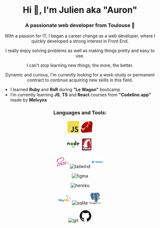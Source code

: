 <h1 align="center">Hi 👋, I'm Julien aka "Auron"</h1>
<h3 align="center">A passionate web developer from Toulouse 🧱</h3>

<p align="center">
  With a passion for IT, I began a career change as a web developer, where I quickly developed a strong interest in Front End.
</p>
<p align="center">
  I really enjoy solving problems as well as making things pretty and easy to use.
</p>
<p align="center">
  I can't stop learning new things; the more, the better.
</p>
<p align="center">
  Dynamic and curious, I'm currently looking for a work-study or permanent contract to continue acquiring new skills in this field.
</p>


- I learned **Ruby** and **RoR** during **"Le Wagon"** bootcamp
- I’m currently learning **JS**, **TS** and **React** courses from **"Codeline.app"** made by **Melvynx**

<h3 align="center">Languages and Tools:</h3>
<p align="center">
  <img
    src="https://raw.githubusercontent.com/devicons/devicon/master/icons/javascript/javascript-original.svg"
    alt="javascript"
    width="40"
    height="40"
  />
  <img
    src="https://raw.githubusercontent.com/devicons/devicon/master/icons/ruby/ruby-original.svg"
    alt="ruby"
    width="40"
    height="40"
  />
</p>
<p align="center">
  <img
    src="https://raw.githubusercontent.com/devicons/devicon/master/icons/nodejs/nodejs-original-wordmark.svg"
    alt="nodejs"
    width="40"
    height="40"
  />
  <img
    src="https://raw.githubusercontent.com/devicons/devicon/master/icons/rails/rails-original-wordmark.svg"
    alt="rails"
    width="40"
    height="40"
  />
</p>
<p align="center">
  <img
    src="https://raw.githubusercontent.com/devicons/devicon/master/icons/sass/sass-original.svg"
    alt="sass"
    width="40"
    height="40"
  />
  <img
    src="https://www.vectorlogo.zone/logos/tailwindcss/tailwindcss-icon.svg"
    alt="tailwind"
    width="40"
    height="40"
  />
  <img
    src="https://raw.githubusercontent.com/devicons/devicon/d00d0969292a6569d45b06d3f350f463a0107b0d/icons/webpack/webpack-original-wordmark.svg"
    alt="webpack"
    width="40"
    height="40"
  />
</p>
<p align="center">
  <img
    src="https://www.vectorlogo.zone/logos/figma/figma-icon.svg"
    alt="figma"
    width="40"
    height="40"
  />
</p>
<p align="center">
  <img
    src="https://www.vectorlogo.zone/logos/heroku/heroku-icon.svg"
    alt="heroku"
    width="40"
    height="40"
  />
</p>
<p align="center">
  <img
    src="https://raw.githubusercontent.com/devicons/devicon/master/icons/mysql/mysql-original-wordmark.svg"
    alt="mysql"
    width="40"
    height="40"
  />
  <img
    src="https://www.vectorlogo.zone/logos/sqlite/sqlite-icon.svg"
    alt="sqlite"
    width="40"
    height="40"
  />
  <img
    src="https://raw.githubusercontent.com/devicons/devicon/master/icons/postgresql/postgresql-original-wordmark.svg"
    alt="postgresql"
    width="40"
    height="40"
  />
</p>
<p align="center">
  <img
    src="https://www.vectorlogo.zone/logos/git-scm/git-scm-icon.svg"
    alt="git"
    width="40"
    height="40"
  />
  <img
    src="https://raw.githubusercontent.com/devicons/devicon/master/icons/github/github-original.svg"
    alt="GitHub"
    width="40"
    height="40"
  />
</p>
